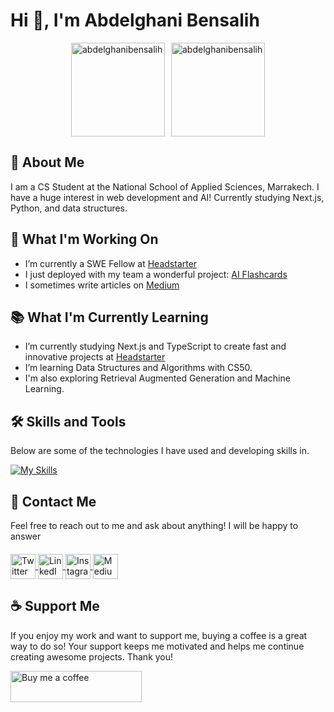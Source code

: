<h1>Hi 👋, I'm Abdelghani Bensalih</h1>

<div style="display: flex; justify-content: center; align-items: center; gap: 10px;">
  <img src="https://github-readme-stats.vercel.app/api/top-langs?username=abdelghanibensalih&show_icons=true&locale=en&layout=compact" alt="abdelghanibensalih" style="height: 150px;" />
  <img src="https://github-readme-streak-stats.herokuapp.com/?user=abdelghanibensalih&" alt="abdelghanibensalih" style="height: 150px;" />
</div>

## 🙂 About Me
I am a CS Student at the National School of Applied Sciences, Marrakech. I have a huge interest in web development and AI! Currently studying Next.js, Python, and data structures.

## 🚀 What I'm Working On
-  I’m currently a SWE Fellow at [Headstarter](https://headstarter.co/)
-  I just deployed with my team a wonderful project: [AI Flashcards](https://github.com/Github11200/AI-Flashcards)
-  I sometimes write articles on [Medium](https://medium.com/@abdelghaniben40/)

 ## 📚 What I'm Currently Learning
-  I’m currently studying Next.js and TypeScript to create fast and innovative projects at [Headstarter](https://headstarter.co/)
-  I’m learning Data Structures and Algorithms with CS50.
-  I'm also exploring Retrieval Augmented Generation and Machine Learning.

 ## 🛠️ Skills and Tools
Below are some of the technologies I have used and developing skills in.

[![My Skills](https://skillicons.dev/icons?i=vscode,html,css,tailwind,js,nextjs,react,py,django,git,firebase,vercel)](https://skillicons.dev)


## 🔗 Contact Me
Feel free to reach out to me and ask about anything! I will be happy to answer

<p align="left" style="margin-top: 20px;">
  <a href="https://twitter.com/a_bensalih" target="blank">
    <img align="center" src="https://skillicons.dev/icons?i=twitter" alt="Twitter" height="40" width="40" />
  </a>
  <a href="https://linkedin.com/in/abdelghani-bensalih-469155219/" target="blank">
    <img align="center" src="https://skillicons.dev/icons?i=linkedin" alt="LinkedIn" height="40" width="40" />
  </a>
  <a href="https://instagram.com/a.bensalih" target="blank">
    <img align="center" src="https://skillicons.dev/icons?i=instagram" alt="Instagram" height="40" width="40" />
  </a>
  <a href="https://medium.com/@abdelghaniben40" target="blank">
    <img align="center" src="https://skillicons.dev/icons?i=medium" alt="Medium" height="40" width="40" />
  </a>
</p>

## ☕ Support Me
If you enjoy my work and want to support me, buying a coffee is a great way to do so! Your support keeps me motivated and helps me continue creating awesome projects. Thank you!
<p>
  <a href="https://www.buymeacoffee.com/abdelghaniI"> 
    <img align="left" src="https://cdn.buymeacoffee.com/buttons/v2/default-yellow.png" height="50" width="210" alt="Buy me a coffee" />
  </a>
</p>


<!--
**abdelghaniBensalih/abdelghaniBensalih** is a ✨ _special_ ✨ repository because its `README.md` (this file) appears on your GitHub profile.

Here are some ideas to get you started:

- 🔭 I’m currently working on ...
- 🌱 I’m currently learning ...
- 👯 I’m looking to collaborate on ...
- 🤔 I’m looking for help with ...
- 💬 Ask me about ...
- 📫 How to reach me: ...
- 😄 Pronouns: ...
- ⚡ Fun fact: ...
-->
